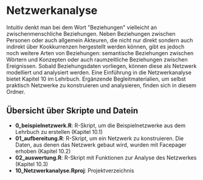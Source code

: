 # Netzwerkanalyse

Intuitiv denkt man bei dem Wort "Beziehungen" vielleicht an zwischenmenschliche Beziehungen. Neben Beziehungen zwischen Personen oder auch allgemein Akteuren, die nicht nur direkt sondern auch indirekt über Kookkurrenzen hergestellt werden können, gibt es jedoch noch weitere Arten von Beziehungen: semantische Beziehungen zwischen Wörtern und Konzepten oder auch raumzeitliche Beziehungen zwischen Ereignissen. Sobald Beziehungsdaten vorliegen, können diese als Netzwerk modelliert und analysiert werden. Eine Einführung in die Netzwerkanalyse bietet Kapitel 10 im Lehrbuch. Ergänzende Begleitmaterialien, um selbst praktisch Netzwerke zu konstruieren und analysieren, finden sich in diesem Ordner. 

## Übersicht über Skripte und Datein
- **0_beispielnetzwerk.R**: R-Skript, um die Beispielnetzwerke aus dem Lehrbuch zu erstellen (Kapitel 10.1)
- **01_aufbereitung.R**: R-Skript, um ein Netzwerk zu konstruieren. Die Daten, aus denen das Netzwerk gebaut wird, wurden mit Facepager erhoben (Kapitel 10.2)
- **02_auswertung.R**: R-Skript mit Funktionen zur Analyse des Netzwerkes (Kapitel 10.3)
- **10_Netzwerkanalyse.Rproj**: Projektverzeichnis
